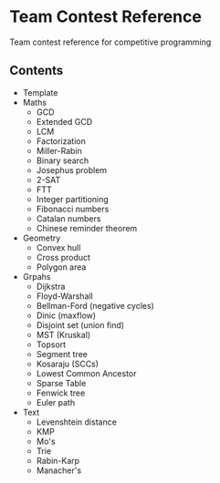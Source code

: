 # Team Contest Reference
Team contest reference for competitive programming

## Contents
- Template
- Maths
  - GCD
  - Extended GCD
  - LCM
  - Factorization
  - Miller-Rabin
  - Binary search
  - Josephus problem
  - 2-SAT
  - FTT
  - Integer partitioning
  - Fibonacci numbers
  - Catalan numbers
  - Chinese reminder theorem
- Geometry
  - Convex hull
  - Cross product
  - Polygon area
- Grpahs
  - Dijkstra
  - Floyd-Warshall
  - Bellman-Ford (negative cycles)
  - Dinic (maxflow)
  - Disjoint set (union find)
  - MST (Kruskal)
  - Topsort
  - Segment tree
  - Kosaraju (SCCs)
  - Lowest Common Ancestor
  - Sparse Table
  - Fenwick tree
  - Euler path
- Text
  - Levenshtein distance
  - KMP
  - Mo's
  - Trie
  - Rabin-Karp
  - Manacher's
